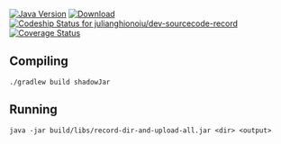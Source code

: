 [![Java Version](http://img.shields.io/badge/Java-1.8-blue.svg)](http://www.oracle.com/technetwork/java/javase/downloads/jdk8-downloads-2133151.html)
[![Download](https://api.bintray.com/packages/julianghionoiu/maven/dev-sourcecode-record/images/download.svg)](https://bintray.com/julianghionoiu/maven/dev-sourcecode-record/_latestVersion)
[![Codeship Status for julianghionoiu/dev-sourcecode-record](https://img.shields.io/codeship/0d0facf0-757b-0135-e8f7-4a0a8123458a/master.svg)](https://codeship.com/projects/244257)
[![Coverage Status](https://coveralls.io/repos/github/julianghionoiu/dev-sourcecode-record/badge.svg?branch=master)](https://coveralls.io/github/julianghionoiu/dev-sourcecode-record?branch=master)

## Compiling

```
./gradlew build shadowJar
```

## Running

```
java -jar build/libs/record-dir-and-upload-all.jar <dir> <output>
```